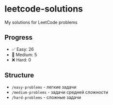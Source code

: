 # leetcode-solutions
My solutions for LeetCode problems

## Progress
- ✅ Easy: 26
- 🔄 Medium: 5  
- ❌ Hard: 0

## Structure
- `/easy-problems` - легкие задачи
- `/medium-problems` - задачи средней сложности  
- `/hard-problems` - сложные задачи
